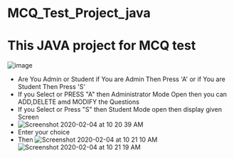 # MCQ_Test_Project_java
# This JAVA project for MCQ test
![image](https://user-images.githubusercontent.com/56776660/73776224-5dd12000-4755-11ea-926f-73e4ec1647e2.png)
* Are You Admin or Student if You are Admin Then Press 'A' or if You are Student Then Press 'S'
* If you Select or PRESS "A" then Administrator Mode Open then you can ADD,DELETE amd MODIFY the Questions
* If you Select or Press "S" then Student Mode open then display given Screen
* ![Screenshot 2020-02-04 at 10 20 39 AM](https://user-images.githubusercontent.com/56776660/73777457-78a49400-4757-11ea-902a-9a329eaf1d32.png)
* Enter your choice 
* Then
 ![Screenshot 2020-02-04 at 10 21 10 AM](https://user-images.githubusercontent.com/56776660/73777635-d5a04a00-4757-11ea-8d4d-1bd2e7d05c57.png)
 ![Screenshot 2020-02-04 at 10 21 19 AM](https://user-images.githubusercontent.com/56776660/73777787-14360480-4758-11ea-9042-cb0014d76ffc.png)
